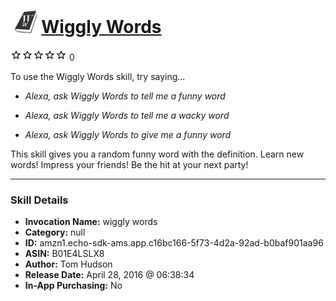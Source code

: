 # &nbsp;<img src="skill_icon" alt="Wiggly Words icon" width="36"> [Wiggly Words](http://alexa.amazon.com/#skills/amzn1.echo-sdk-ams.app.c16bc166-5f73-4d2a-92ad-b0baf901aa96)
![0 stars](../../images/ic_star_border_black_18dp_1x.png)![0 stars](../../images/ic_star_border_black_18dp_1x.png)![0 stars](../../images/ic_star_border_black_18dp_1x.png)![0 stars](../../images/ic_star_border_black_18dp_1x.png)![0 stars](../../images/ic_star_border_black_18dp_1x.png) 0

To use the Wiggly Words skill, try saying...

* *Alexa, ask Wiggly Words to tell me a funny word*

* *Alexa, ask Wiggly Words to tell me a wacky word*

* *Alexa, ask Wiggly Words to give me a funny word*

This skill gives you a random funny word with the definition. Learn new words! Impress your friends! Be the hit at your next party!

***

### Skill Details

* **Invocation Name:** wiggly words
* **Category:** null
* **ID:** amzn1.echo-sdk-ams.app.c16bc166-5f73-4d2a-92ad-b0baf901aa96
* **ASIN:** B01E4LSLX8
* **Author:** Tom Hudson
* **Release Date:** April 28, 2016 @ 06:38:34
* **In-App Purchasing:** No
